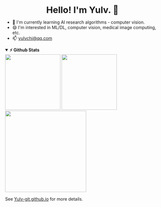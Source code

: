 <!--
 * @Author: Shuangchi He / Yulv
 * @Email: yulvchi@qq.com
 * @Date: 2021-05-13 14:07:40
 * @Motto: Entities should not be multiplied unnecessarily.
 * @LastEditors: Shuangchi He
 * @LastEditTime: 2021-12-21 12:56:30
 * @FilePath: /Yulv-git/README.md
 * @Description: Modify here please
-->

<font size=5><center><big><b> Hello! I'm Yulv. 👋 </b></big></center></font>

- 🌱 I'm currently learning AI research algorithms - computer vision.
- 😄 I'm interested in ML/DL, computer vision, medical image computing, etc.
- 📫 yulvchi@qq.com
<!-- - 🔭 I'm currently working on ... -->
<!-- - 👯 I'm looking to collaborate on ... -->
<!-- - 🤔 I'm looking for help with ... -->
<!-- - 💬 Ask me about ... -->
<!-- - 😄 Pronouns: ... -->
<!-- - ⚡ Fun fact: ... -->

<details open>	
  <summary><b>⚡ Github Stats </b></summary>
<img height="180em" src="https://github-readme-stats.vercel.app/api?username=Yulv-git&show_icons=true&include_all_commits=true&count_private=true&hide_border=true" />
<img height="180em" src="https://github-readme-stats.vercel.app/api/top-langs/?username=Yulv-git&show_icons=true&hide_border=true&layout=compact&langs_count=12"/>
<img height="264em" src="https://activity-graph.herokuapp.com/graph?username=Yulv-git&theme=minimal&hide_border=true"/>
</details>

See [Yulv-git.github.io](https://yulv-git.github.io/) for more details.
